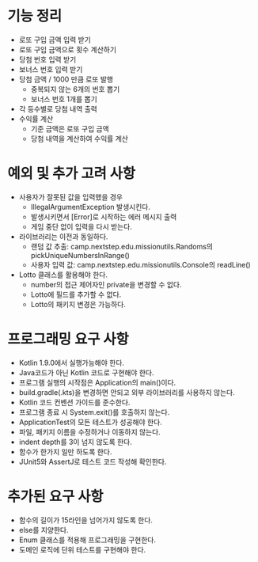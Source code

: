 # 기능 정리 
- 로또 구입 금액 입력 받기
- 로또 구입 금액으로 횟수 계산하기
- 당첨 번호 입력 받기
- 보너스 번호 입력 받기
- 당첨 금액 / 1000 만큼 로또 발행
  - 중복되지 않는 6개의 번호 뽑기
  - 보너스 번호 1개를 뽑기
- 각 등수별로 당첨 내역 출력
- 수익률 계산
  - 기준 금액은 로또 구입 금액
  - 당첨 내역을 계산하여 수익률 계산
# 예외 및 추가 고려 사항
- 사용자가 잘못된 값을 입력했을 경우
  - IllegalArgumentException 발생시킨다.
  - 발생시키면서 [Error]로 시작하는 에러 메시지 출력
  - 게임 중단 없이 입력을 다시 받는다. 
- 라이브러리는 이전과 동일하다.
  - 랜덤 값 추출: camp.nextstep.edu.missionutils.Randoms의 pickUniqueNumbersInRange()
  - 사용자 입력 값: camp.nextstep.edu.missionutils.Console의 readLine()
- Lotto 클래스를 활용해야 한다.
  - number의 접근 제어자인 private을 변경할 수 없다.
  - Lotto에 필드를 추가할 수 없다.
  - Lotto의 패키지 변경은 가능하다.
# 프로그래밍 요구 사항
- Kotlin 1.9.0에서 실행가능해야 한다.
- Java코드가 아닌 Kotlin 코드로 구현해야 한다.
- 프로그램 실행의 시작점은 Application의 main()이다.
- build.gradle(.kts)을 변경하면 안되고 외부 라이브러리를 사용하지 않는다.
- Kotlin 코드 컨벤션 가이드를 준수한다.
- 프로그램 종료 시 System.exit()를 호출하지 않는다.
- ApplicationTest의 모든 테스트가 성공해야 한다.
- 파일, 패키지 이름을 수정하거나 이동하지 않는다.
- indent depth를 3이 넘지 않도록 한다.
- 함수가 한가지 일만 하도록 한다.
- JUnit5와 AssertJ로 테스트 코드 작성해 확인한다.
# 추가된 요구 사항
- 함수의 길이가 15라인을 넘어가지 않도록 한다.
- else를 지양한다.
- Enum 클래스를 적용해 프로그래밍을 구현한다.
- 도메인 로직에 단위 테스트를 구현해야 한다. 
